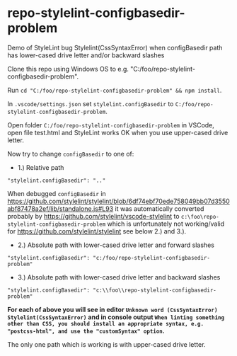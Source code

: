 # repo-stylelint-configbasedir-problem
Demo of StyleLint bug Stylelint(CssSyntaxError) when configBasedir path has lower-cased drive letter and/or backward slashes

Clone this repo using Windows OS to e.g. "C:/foo/repo-stylelint-configbasedir-problem".

Run `cd "C:/foo/repo-stylelint-configbasedir-problem" && npm install`.

In `.vscode/settings.json` set `stylelint.configBasedir` to `C:/foo/repo-stylelint-configbasedir-problem`.

Open folder `C:/foo/repo-stylelint-configbasedir-problem` in VSCode, open file test.html
and StyleLint works OK when you use upper-cased drive letter.

Now try to change `configBasedir` to one of:

 * 1.) Relative path

`"stylelint.configBasedir": ".."`

When debugged `configBasedir` in https://github.com/stylelint/stylelint/blob/6df74ebf70ede758049bb07d3550abf87478a2ef/lib/standalone.js#L93
it was automatically converted probably  by https://github.com/stylelint/vscode-stylelint to `c:\foo\repo-stylelint-configbasedir-problem` which
is unfortunately not working/valid for https://github.com/stylelint/stylelint see below 2.) and 3.).

 * 2.) Absolute path with lower-cased drive letter and forward slashes

`"stylelint.configBasedir": "c:/foo/repo-stylelint-configbasedir-problem"`

 * 3.) Absolute path with lower-cased drive letter and backward slashes

`"stylelint.configBasedir": "c:\\foo\\repo-stylelint-configbasedir-problem"`

**For each of above you will see in editor `Unknown word (CssSyntaxError) Stylelint(CssSyntaxError)` and in console output `When linting something other than CSS, you should install an appropriate syntax, e.g. "postcss-html", and use the "customSyntax" option`.**

The only one path which is working is with upper-cased drive letter.
